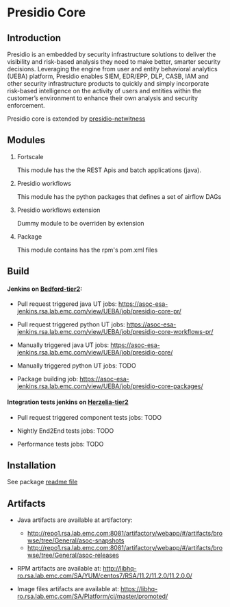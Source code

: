 # Presidio Core

## Introduction

Presidio is an embedded by security infrastructure solutions to deliver the visibility and risk-based analysis they need to make better, smarter security decisions. 
Leveraging the engine from user and entity behavioral analytics (UEBA) platform, Presidio enables SIEM, EDR/EPP, DLP, CASB, IAM and other security infrastructure products to quickly and simply incorporate risk-based intelligence on the activity of users and entities within the customer’s environment to enhance their own analysis and security enforcement.

Presidio core is extended by [presidio-netwitness](https://github.rsa.lab.emc.com/asoc/presidio-netwitness)


## Modules

1) Fortscale
    
    This module has the the REST Apis and batch applications (java).
    
2) Presidio workflows

   This module has the python packages that defines a set of airflow DAGs

3) Presidio workflows extension

   Dummy module to be overriden by extension
   
4) Package

   This module contains has the rpm's pom.xml files

## Build
#### Jenkins on [Bedford-tier2](https://rsabwlabauth.corp.emc.com:900/):

* Pull request triggered java UT jobs: https://asoc-esa-jenkins.rsa.lab.emc.com/view/UEBA/job/presidio-core-pr/

* Pull request triggered python UT jobs: https://asoc-esa-jenkins.rsa.lab.emc.com/view/UEBA/job/presidio-core-workflows-pr/

* Manually triggered java UT jobs: https://asoc-esa-jenkins.rsa.lab.emc.com/view/UEBA/job/presidio-core/

* Manually triggered python UT jobs: TODO

* Package building job: https://asoc-esa-jenkins.rsa.lab.emc.com/view/UEBA/job/presidio-core-packages/

#### Integration tests jenkins on [Herzelia-tier2](https://rsahzlabauth.corp.emc.com:900/)

* Pull request triggered component tests jobs: TODO

* Nightly End2End tests jobs: TODO

* Performance tests jobs: TODO

## Installation

See package [readme file](/package/README.md)

## Artifacts
* Java artifacts are available at artifactory:
  * http://repo1.rsa.lab.emc.com:8081/artifactory/webapp/#/artifacts/browse/tree/General/asoc-snapshots
  * http://repo1.rsa.lab.emc.com:8081/artifactory/webapp/#/artifacts/browse/tree/General/asoc-releases

* RPM artifacts are available at: http://libhq-ro.rsa.lab.emc.com/SA/YUM/centos7/RSA/11.2/11.2.0/11.2.0.0/

* Image files artifacts are available at: https://libhq-ro.rsa.lab.emc.com/SA/Platform/ci/master/promoted/
